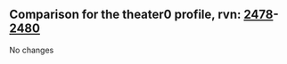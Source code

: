 ## Comparison for the theater0 profile, rvn: [2478](https://github.com/PRO100KatYT/FortniteProfileRevisions/tree/main/profiles/theater0/2478%20theater0.json)-[2480](https://github.com/PRO100KatYT/FortniteProfileRevisions/tree/main/profiles/theater0/2480%20theater0.json)

No changes
